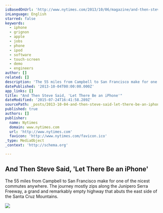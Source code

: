 ```yaml
---
isBasedOnUrl: 'http://www.nytimes.com/2013/10/06/magazine/and-then-steve-said-let-there-be-an-iphone.html?_r=2&'
inLanguage: English
starred: false
keywords:
  - iphone
  - grignon
  - apple
  - jobs
  - phone
  - ipod
  - software
  - touch-screen
  - demo
  - engineers
author: []
related: []
description: 'The 55 miles from Campbell to San Francisco make for one of the nicest commutes anywhere. The journey mostly zips along the Junipero Serra Freeway, a grand and remarkably empty highway that abuts the east side of the Santa Cruz Mountains.'
datePublished: '2013-10-04T00:00:00.000Z'
app_links: []
title: "And Then Steve Said, 'Let There Be an iPhone'"
dateModified: '2015-07-24T16:41:58.289Z'
sourcePath: _posts/2013-10-04-and-then-steve-said-let-there-be-an-iphone.md
published: true
authors: []
publisher:
  name: Nytimes
  domain: www.nytimes.com
  url: 'http://www.nytimes.com'
  favicon: 'http://www.nytimes.com/favicon.ico'
_type: MediaObject
_context: 'http://schema.org'

---
```

<article style=""><h1>And Then Steve Said, 'Let There Be an iPhone'</h1><p>The 55 miles from Campbell to San Francisco make for one of the nicest commutes anywhere. The journey mostly zips along the Junipero Serra Freeway, a grand and remarkably empty highway that abuts the east side of the Santa Cruz Mountains.</p><img src="http://graphics8.nytimes.com/images/2013/10/06/magazine/iphone_ss-slide-WXU1/iphone_ss-slide-WXU1-videoSixteenByNine600.jpg" /></article>